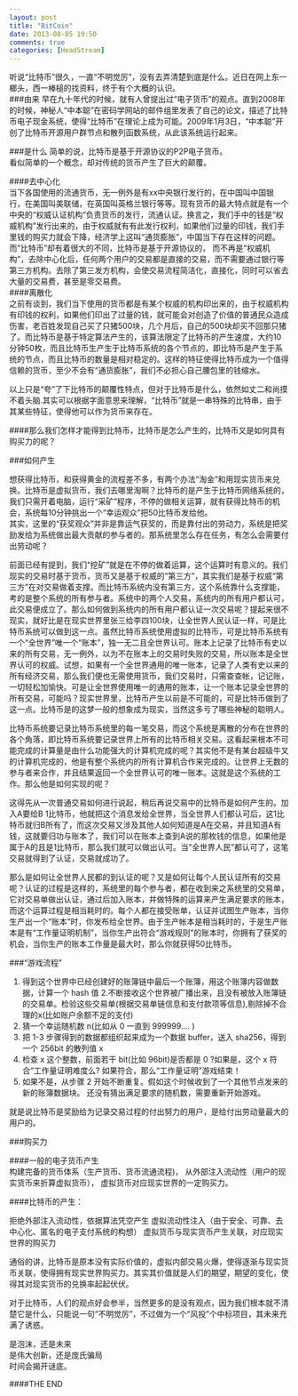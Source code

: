 ```yaml
---
layout: post
title: "BitCoin"
date: 2013-08-05 19:50
comments: true
categories: [HeadStream]
---
```

听说“比特币”很久，一直“不明觉厉”，没有去弄清楚到底是什么。近日在网上东一榔头，西一棒槌的找资料，终于有个大概的认识。     
###由来
早在九十年代的时候，就有人曾提出过“电子货币”的观点。直到2008年的时候，神秘人“中本聪”在密码学网站的邮件组里发表了自己的论文，描述了比特币电子现金系统，使得“比特币”在理论上成为可能。2009年1月3日，“中本聪”开创了比特币开源用户群节点和散列函数系统，从此该系统运行起来。    

###是什么
简单的说，比特币是基于开源协议的P2P电子货币。    
看似简单的一个概念，却对传统的货币产生了巨大的颠覆。

####去中心化   
当下各国使用的流通货币，无一例外是有xx中央银行发行的，在中国叫中国银行，在美国叫美联储，在英国叫英格兰银行等等。现有货币的最大特点就是有一个中央的“权威认证机构”负责货币的发行，流通认证。换言之，我们手中的钱是“权威机构”发行出来的，由于权威就有有此发行权利，如果他们过量的印钱，我们手里钱的购买力就会下降，经济学上这叫“通货膨胀”，中国当下存在这样的问题。而“比特币”却有着很大的不同，比特币是基于开源协议的， 而不再是“权威机构”，去除中心化后，任何两个用户的交易都是直接的交易，而不需要通过银行等第三方机构。去除了第三发方机构，会使交易流程简洁化，直接化，同时可以省去大量的交易费，甚至是零交易费。   
####离散化  
之前有谈到，我们当下使用的货币都是有某个权威的机构印出来的，由于权威机构有印钱的权利，如果他们印出了过量的钱，就可能会对创造了价值的普通民众造成伤害，老百姓发现自己买了只猪500块，几个月后，自己的500块却买不回那只猪了。而比特币是基于特定算法产生的，该算法限定了比特币的产生速度，大约10分钟50枚，而且比特币生产生于比特币系统的各个节点的，即比特币是产生于系统的节点，而且比特币的数量是相对稳定的。这样的特征使得比特币成为一个值得信赖的货币，至少不会有“通货膨胀”，我们不必担心自己腰包里的钱缩水。   

以上只是“夸”了下比特币的颠覆性特点，但对于比特币是什么，依然如丈二和尚摸不着头脑.其实可以根据字面意思来理解，“比特币”就是一串特殊的比特串，由于其某些特征，使得他可以作为货币来存在。    

####那么我们怎样才能得到比特币，比特币是怎么产生的，比特币又是如何具有购买力的呢？

###如何产生

想获得比特币，和获得黄金的流程差不多，有两个办法“淘金”和用现实货币来兑换。比特币是虚拟货币，我们去哪里淘啊？比特币的是产生于比特币网络系统的，我们只需开着电脑，运行“采矿”程序，不停的做相关运算，就有获得比特币的机会，系统每10分钟挑出一个“幸运观众”把50比特币发给他。      
其实，这里的“获奖观众”并非是靠运气获奖的，而是靠付出的劳动力，系统是把奖励发给为系统做出最大贡献的参与者的。那系统里怎么存在任务，有怎么会需要付出劳动呢？

前面已经有提到，我们“挖矿”就是在不停的做着运算，这个运算时有意义的。我们现实的交易时基于货币，货币又是基于权威的“第三方”，其实我们是基于权威“第三方”在对交易做着支撑。而比特币系统内没有第三方，这个系统靠什么支撑能，考的是整个系统的所有参与者。系统中的两个人交易，系统内的所有用户都认可，此交易便成立了。那么如何做到系统内的所有用户都认证一次交易呢？提起来很不现实，就好比是在现实世界里张三给李四100块，让全世界人民认证一样，可是比特币系统可以做到这一点。虽然比特币系统使用虚拟的比特币，可是比特币系统有一个“全世界”唯一个“账本”，独一无二且全世界认可。账本上记录了比特币有史以来的所有交易，无一例外，以为不在账本上的交易时失败的交易，所以账本是全世界认可的权威。试想，如果有一个全世界通用的唯一账本，记录了人类有史以来的所有经济交易，那么我们便也无需使用货币，我们交易时，只需查查帐，记记账，一切轻松加愉快。可是让全世界使用唯一的通用的账本，让一个账本记录全世界的所有交易，可能吗？现实世界里，比特币产生以前是不可能的，可是比特币做到了这一点。比特币是的这梦一般的想象成为现实，当然这多亏了哪些神秘的聪明人。

比特币系统要记录比特币系统里的每一笔交易，而这个系统是离散的分布在世界的各个角落，即比特币系统要记录世界上所有的比特币相关交易。这看起来根本不可能完成的计算量是由什么功能强大的计算机完成的呢？其实他不是有某台超级牛叉的计算机完成的，他是有整个系统内的所有计算机合作来完成的。让世界上无数的参与者来合作，并且结果返回一个全世界认可的唯一账本。这就是这个系统的工作。那么他是如何实现的呢？

这得先从一次普通交易如何进行说起，稍后再说交易中的比特币是如何产生的。加入A要给B 1比特币，他就把这个消息发给全世界，当全世界人们都认可后，这1比特币就归B所有了，而这次交易又涉及其他人如何知道是A在交易，并且知道A有钱，这就要归功与账本了，我们可以在账本上查到A说的那枚钱的信息，如果他是属于A的且是1比特币，那么我们就可以做出认可。当“全世界人民”都认可了，这笔交易就得到了认证，交易就成功了。

那么是如何让全世界人民都的到认证的呢？又是如何让每个人民认证所有的交易呢？认证的过程是这样的，系统里的每个参与者，都在收到来之系统里的交易单，它对交易单做出认证，通过后加入账本，并做特殊的运算来产生满足要求的账本，而这个运算过程是相当耗时的。每个人都在接受账单，认证并试图生产账本，当你生产出一个“账本”时，你发布给全世界。由于生产帐本是相当耗时的，于是生产账本是有“工作量证明机制”，当你生产出符合“游戏规则”的账本时，你拥有了获奖的机会，当你生产的账本工作量是最大时，那么你就获得50比特币。    

###“游戏流程”
1. 得到这个世界中已经创建好的账簿链中最后一个账簿，用这个账簿内容做数据，计算一个 hash 值
2.不断接收这个世界被广播出来，且没有被放入账簿链的交易单。检验这些交易单(根据交易单链信息和支付款项等信息),剔除掉不合理的x(比如账户余额不足的支付)
3. 猜一个幸运随机数 n(比如从 0 一直到 999999.... )
4. 把 1-3 步骤得到的数据都组织起来成为一个数据 buffer，送入 sha256，得到一个 256bit 的散列值 x
5. 检查 x 这个整数，前面若干 bit(比如 96bit)是否都是 0 ?如果是，这个 x 符合“工作量证明难度么? 如果符合，那么“工作量证明”游戏结束！
6. 如果不是，从步骤 2 开始不断重复。假如这个时候收到了一个其他节点发来的新的账簿数据块。 还没有猜出满足要求的随机数，需要重新开始游戏。

就是说比特币是奖励给为记录交易过程的付出努力的用户，是给付出劳动量最大的用户的。

###购买力 

####一般的电子货币产生  
构建完备的货币体系（生产货币、货币流通流程)，
从外部注入流动性（用户的现实货币来折算虚拟货币），
虚拟货币对应现实世界的一定购买力。

####比特币的产生：

拒绝外部注入流动性，依据算法凭空产生
虚拟流动性注入（由于安全、可靠、去中心化、匿名的电子支付系统的构想）
虚拟货币与现实货币产生关联，对应现实世界的购买力

通俗的讲，比特币是原本没有实际价值的，虚拟内部交易火爆，使得逐渐与现实货币关联，使得拥有现实世界购买力。其实其价值就是人们的期望，期望的变化，使得其对现实货币的兑换率起起伏伏。   

对于比特币，人们的观点好会参半，当然更多的是没有观点，因为我们根本就不清楚它是什么，只能说一句“不明觉厉”，不过做为一个“风投”个中标项目，其未来充满了诱惑。

是泡沫，还是未来   
是伟大创新，还是庞氏骗局   
时间会揭开谜底。

####THE END
